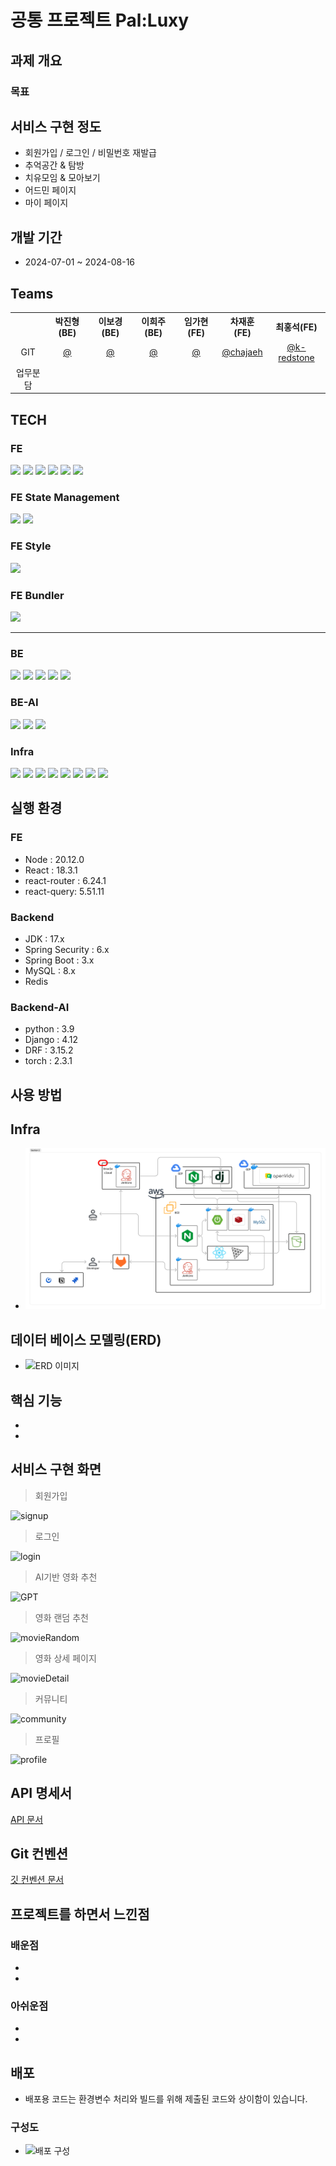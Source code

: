 # 공통 프로젝트 Pal:Luxy

## 과제 개요

### 목표

## 서비스 구현 정도

- 회원가입 / 로그인 / 비밀번호 재발급
- 추억공간 & 탐방
- 치유모임 & 모아보기
- 어드민 페이지
- 마이 페이지

## 개발 기간

- 2024-07-01 ~ 2024-08-16

## Teams

<table>
  <tr>
    <th style="text-align:center;"></th>
    <th style="text-align:center;">박진형(BE)</th>
    <th style="text-align:center;">이보경(BE)</th>
    <th style="text-align:center;">이희주(BE)</th>
    <th style="text-align:center;">임가현(FE)</th>
    <th style="text-align:center;">차재훈(FE)</th>
    <th style="text-align:center;">최홍석(FE)</th>
  </tr>
  <tr>
    <td align=center>GIT</td>
    <td align=center><a href='https://github.com/'>@</a></td>
    <td align=center><a href='https://github.com/'>@</a></td>
    <td align=center><a href='https://github.com/'>@</a></td>
    <td align=center><a href='https://github.com/'>@</a></td>
    <td align=center><a href='https://github.com/chajaeh'>@chajaeh</a></td>
    <td align=center><a href='https://github.com/k-redstone'>@k-redstone</a></td>
  <tr>
    <td align=center>업무분담</td>
    <td align=center></td>
    <td align=center></td>
    <td align=center></td>
    <td align=center></td>
    <td align=center></td>
    <td align=center></td>
  </tr>
</table>

## TECH

### FE

  <img src="https://img.shields.io/badge/react-61DAFB?style=for-the-badge&logo=react&logoColor=black"/>
  <img src="https://img.shields.io/badge/reactrouter-CA4245?style=for-the-badge&logo=reactrouter&logoColor=white"/>
  <img src="https://img.shields.io/badge/reacthookform-EC5990?style=for-the-badge&logo=reacthookform&logoColor=white"/>
  <img src="https://img.shields.io/badge/three.js-000000?style=for-the-badge&logo=threedotjs&logoColor=white"/>
  <img src="https://img.shields.io/badge/axios-5A29E4?style=for-the-badge&logo=axios&logoColor=white"/>
  <img src="https://img.shields.io/badge/openvidu-73BA25?style=for-the-badge&logo=zustand&logoColor=white">

### FE State Management

  <img src="https://img.shields.io/badge/zustand-orange?style=for-the-badge&logo=zustand&logoColor=white">
  <img src="https://img.shields.io/badge/reactquery-FF4154?style=for-the-badge&logo=reactquery&logoColor=white"/>

### FE Style

  <img src="https://img.shields.io/badge/tailwindcss-06B6D4?style=for-the-badge&logo=tailwindcss&logoColor=white"/>

### FE Bundler

  <img src="https://img.shields.io/badge/vite-646CFF?style=for-the-badge&logo=vite&logoColor=white"/>

---

### BE

  <img src="https://img.shields.io/badge/openjdk-000000?style=for-the-badge&logo=openjdk&logoColor=white"/>
  <img src="https://img.shields.io/badge/springboot-6DB33F?style=for-the-badge&logo=springboot&logoColor=white"/>
  <img src="https://img.shields.io/badge/springsecurity-6DB33F?style=for-the-badge&logo=springsecurity&logoColor=white"/>
  <img src="https://img.shields.io/badge/mysql-4479A1?style=for-the-badge&logo=mysql&logoColor=white"/>
  <img src="https://img.shields.io/badge/Redis-FF4438?style=for-the-badge&logo=zustand&logoColor=white">

### BE-AI

  <img src="https://img.shields.io/badge/python-3776AB?style=for-the-badge&logo=python&logoColor=white"/>
  <img src="https://img.shields.io/badge/django-092E20?style=for-the-badge&logo=django&logoColor=white"/>
  <img src="https://img.shields.io/badge/pytorch-EE4C2C?style=for-the-badge&logo=pytorch&logoColor=white"/>

### Infra

  <img src="https://img.shields.io/badge/docker-2496ED?style=for-the-badge&logo=docker&logoColor=white"/>
  <img src="https://img.shields.io/badge/jenkins-D24939?style=for-the-badge&logo=jenkins&logoColor=white"/>
  <img src="https://img.shields.io/badge/nginx-009639?style=for-the-badge&logo=nginx&logoColor=white"/>
  <img src="https://img.shields.io/badge/prometheus-E6522C?style=for-the-badge&logo=prometheus&logoColor=white"/>
  <img src="https://img.shields.io/badge/grafana-F46800?style=for-the-badge&logo=grafana&logoColor=white"/>
  <img src="https://img.shields.io/badge/googlecloud-4285F4?style=for-the-badge&logo=googlecloud&logoColor=white"/>
  <img src="https://img.shields.io/badge/amazonec2-FF9900?style=for-the-badge&logo=amazonec2&logoColor=white"/>
  <img src="https://img.shields.io/badge/oracle-F80000?style=for-the-badge&logo=oracle&logoColor=white"/>

## 실행 환경

### FE

- Node : 20.12.0
- React : 18.3.1
- react-router : 6.24.1
- react-query: 5.51.11

### Backend

- JDK : 17.x
- Spring Security : 6.x
- Spring Boot : 3.x
- MySQL : 8.x
- Redis

### Backend-AI

- python : 3.9
- Django : 4.12
- DRF : 3.15.2
- torch : 2.3.1

## 사용 방법

###

## Infra

- ![Infra 구성도](./docs/images/Infra.png)

## 데이터 베이스 모델링(ERD)

- ![ERD 이미지](./Docs/img/ERD.png)

## 핵심 기능

-
-

## 서비스 구현 화면

> 회원가입

![signup](./Docs/img/screen/signup.png)

> 로그인

![login](./Docs/img/screen/login.png)

> AI기반 영화 추천

![GPT](./Docs/img/screen/GPT.png)

> 영화 랜덤 추천

![movieRandom](./Docs/img/screen/movieRandom.png)

> 영화 상세 페이지

![movieDetail](./Docs/img/screen/movieDetail.png)

> 커뮤니티

![community](./Docs/img/screen/community.png)

> 프로필

![profile](./Docs/img/screen/profile.png)

## API 명세서

[API 문서](./backEnd/Docs/API.md)

## Git 컨벤션

[깃 컨벤션 문서](./Docs/convention/GIT_CONVENTION.md)

## 프로젝트를 하면서 느낀점

### 배운점

-
-

### 아쉬운점

-
-

## 배포

- 배포용 코드는 환경변수 처리와 빌드를 위해 제출된 코드와 상이함이 있습니다.

### 구성도

- ![배포 구성](./Docs/img/deploy.png)
